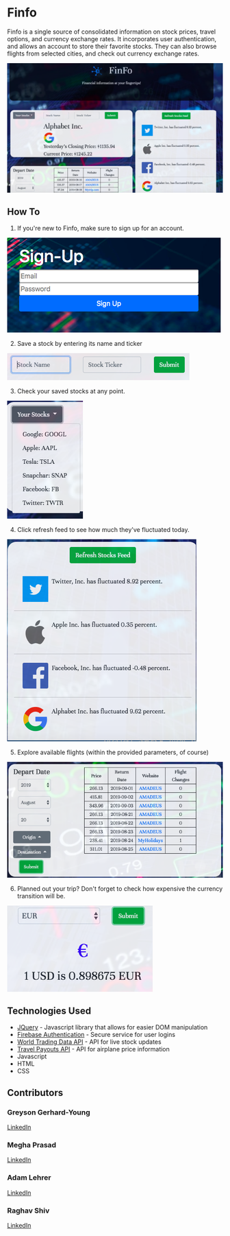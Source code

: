 # Finfo

Finfo is a single source of consolidated information on stock prices, travel options, and currency exchange rates. It incorporates user authentication, and allows an account to store their favorite stocks. They can also browse flights from selected cities, and check out currency exchange rates.

![](images/finfoRDM.png)


## How To
1. If you're new to Finfo, make sure to sign up for an account. 

![](images/finfoLogin.png)

2. Save a stock by entering its name and ticker 

![](images/finfoAddStock.png)

3. Check your saved stocks at any point. 

![](images/finfoSavedStocks.png)

4. Click refresh feed to see how much they've fluctuated today. 

![](images/finfoStockFeed.png)

5. Explore available flights (within the provided parameters, of course)

![](images/finfoFlights.png)

6. Planned out your trip? Don't forget to check how expensive the currency transition will be. 

![](images/finfoCurrency.png)

## Technologies Used
* [JQuery](https://jquery.com/) - Javascript library that allows for easier DOM manipulation
* [Firebase Authentication](https://firebase.google.com/docs/auth) - Secure service for user logins
* [World Trading Data API](https://www.worldtradingdata.com/) - API for live stock updates
* [Travel Payouts API](https://support.travelpayouts.com/hc/en-us/categories/200358578-API-documentations) - API for airplane price information
* Javascript
* HTML
* CSS


## Contributors 

### Greyson Gerhard-Young
[LinkedIn](https://www.linkedin.com/in/greyson-gerhard-young/)

### Megha Prasad
[LinkedIn](https://www.linkedin.com/in/megha-bindiganavale/)

### Adam Lehrer
[LinkedIn](https://www.linkedin.com/in/adam-lehrer-968731b5/)

### Raghav Shiv
[LinkedIn](https://www.linkedin.com/in/raghav-shiv/)
